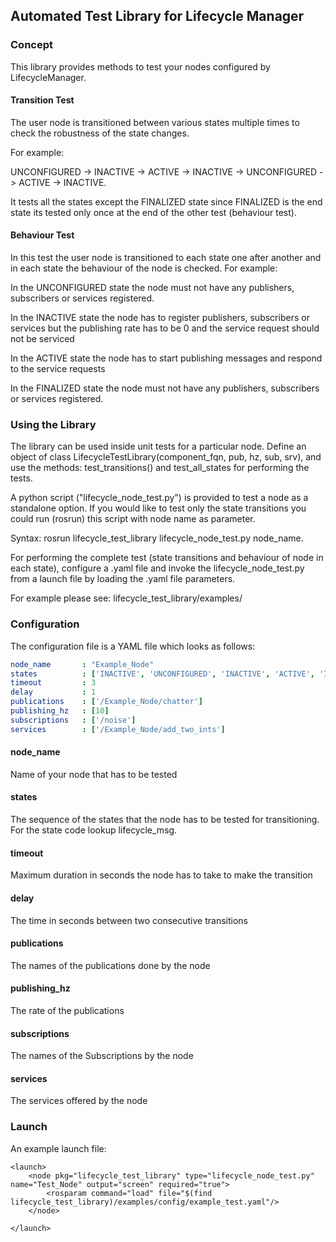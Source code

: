 ## Automated Test Library for Lifecycle Manager

### Concept
This library provides methods to test your nodes configured by LifecycleManager.

#### Transition Test
The user node is transitioned between various states multiple times to check the robustness of the state changes.

For example:

UNCONFIGURED -> INACTIVE -> ACTIVE -> INACTIVE -> UNCONFIGURED -> ACTIVE -> INACTIVE.

It tests all the states except the FINALIZED state since FINALIZED is the end state its tested only once at the end of the other test (behaviour test).

#### Behaviour Test
In this test the user node is transitioned to each state one after another and in each state the behaviour of the node is checked.
For example:

In the UNCONFIGURED state the node must not have any publishers, subscribers or services registered.

In the INACTIVE state the node has to register publishers, subscribers or services but the publishing rate has to be 0 and the service request should not be serviced

In the ACTIVE state the node has to start publishing messages and respond to the service requests

In the FINALIZED state the node must not have any publishers, subscribers or services registered.

### Using the Library
The library can be used inside unit tests for a particular node. Define an object of class LifecycleTestLibrary(component_fqn, pub, hz, sub, srv), and use the methods: test_transitions() and test_all_states for performing the tests.

A python script ("lifecycle_node_test.py") is provided to test a node as a standalone option. If you would like to test only the state transitions you could run (rosrun) this script with node name as parameter.

Syntax: rosrun lifecycle_test_library lifecycle_node_test.py node_name.

For performing the complete test (state transitions and behaviour of node in each state), configure a .yaml file and invoke the lifecycle_node_test.py from a launch file by loading the .yaml file parameters.

For example please see: lifecycle_test_library/examples/

### Configuration
The configuration file is a YAML file which looks as follows:

```yaml
node_name       : "Example_Node"
states          : ['INACTIVE', 'UNCONFIGURED', 'INACTIVE', 'ACTIVE', 'INACTIVE', 'UNCONFIGURED', 'ACTIVE', 'UNCONFIGURED']
timeout         : 3
delay           : 1
publications    : ['/Example_Node/chatter']
publishing_hz   : [10]
subscriptions   : ['/noise']
services        : ['/Example_Node/add_two_ints']
```

#### node_name
Name of your node that has to be tested

#### states
The sequence of the states that the node has to be tested for transitioning. For the state code lookup lifecycle_msg.

#### timeout
Maximum duration in seconds the node has to take to make the transition

#### delay
The time in seconds between two consecutive transitions

#### publications
The names of the publications done by the node

#### publishing_hz
The rate of the publications

#### subscriptions
The names of the Subscriptions by the node

#### services
The services offered by the node

### Launch
An example launch file:
```
<launch>
    <node pkg="lifecycle_test_library" type="lifecycle_node_test.py" name="Test_Node" output="screen" required="true">
        <rosparam command="load" file="$(find lifecycle_test_library)/examples/config/example_test.yaml"/>
    </node>

</launch>
```
